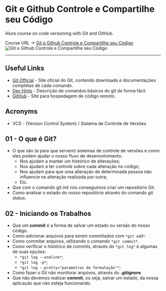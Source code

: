 # Git e Github Controle e Compartilhe seu Código
Alura course on code versioning with Git and GitHub.

Course URL -> [Git e Github Controle e Compartilhe seu Código](https://www.alura.com.br/curso-online-git-github-controle-de-versao)
![Git e Github Controle e Compartilhe seu Código](https://www.alura.com.br/assets/api/share/curso-git-github-controle-de-versao.png)
***
## Useful Links
* [Git Official](https://git-scm.com/) - Site oficial do Git, contendo downloads e documentações completas de cada comando.
* [Dev Hints](https://devhints.io/#git) - Descrição de comandos básicos do git de forma fácil.
* [GitHub](https://github.com/) - Site para hospedagem de código remoto.

## Acronyms
* VCS - (Version Control System) / Sistema de Controle de Versões

## 01 - O que é Git?

* O que são (e para que servem) sistemas de controle de versões e como eles podem ajudar o nosso fluxo de desenvolvimento.
    * Nos ajudam a manter um histórico de alterações;
    * Nos ajudam a ter controle sobre cada alteração no código;
    * Nos ajudam para que uma alteração de determinada pessoa não influencie na alteração realizada por outra;
    * Etc.
* Que com o comando git init nós conseguimos criar um repositório Git.
* Como analisar o estado do nosso repositório através do comando git status.

## 02 - Iniciando os Trabalhos
* Que um **commit** é a forma de salvar um estado ou versão do nosso código.
* Como adicionar arquivos para serem commitados com `*git add*`.
* Como commitar arquivos, utilizando o comando `*git commit*`.
* Como verificar o histórico de commits, através do `*git log*` e algumas de suas opções:
    * `*git log --oneline*`;
    * `*git log -p*`;
    * `*git log --pretty="parametros de formatação"*`;
* Como fazer o Git não monitorar arquivos, através do **.gitignore**.
* Que não devemos realizar **commit**, ou seja, salvar um estado, da nossa aplicação que não esteja funcionando.